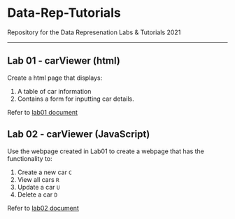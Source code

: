# Data-Rep-Tutorials
Repository for the Data Represenation Labs & Tutorials 2021
- - - - 

## Lab 01 - carViewer (html)
Create a html page that displays:
1. A table of car information
2. Contains a form for inputting car details.

Refer to [lab01 document]()

## Lab 02 - carViewer (JavaScript)
Use	the	webpage created in Lab01 to create a webpage that has the functionality	to:	
1. Create a new car     `C` 
2. View all cars        `R`
3. Update a car         `U`
4. Delete a car         `D`

Refer to [lab02 document]()